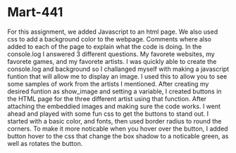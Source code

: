 # Mart-441
For this assignment, we added Javascript to an html page. We also used css to add a background color to the webpage. Comments where also added to each of the page to explain what the code is doing.
In the console.log I answered 3 different questions. My favorete websites, my favorete games, and my favorete artists. 
I was quickly able to create the console.log and background so I challanged myself with making a javascript funtion that will allow me to display an image. I used this to allow you to see some samples of work from the artists I mentioned.
After creating my desired funtion as show_image and setting a variable, I created buttons in the HTML page for the three different artist using that function. After attaching the embeddied images and making sure the code works. I went ahead and played with some fun css to get the buttons to stand out.
I started with a basic color, and fonts, then used border radius to round the corners. To make it more noticable when you hover over the button, I added button hover to the css that change the box shadow to a noticable green, as well as rotates the button.
